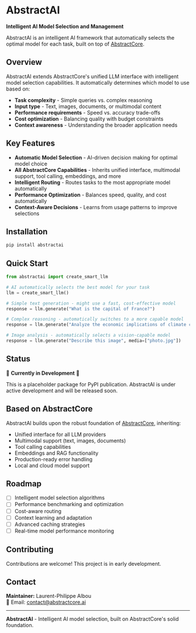 # AbstractAI

**Intelligent AI Model Selection and Management**

AbstractAI is an intelligent AI framework that automatically selects the optimal model for each task, built on top of [AbstractCore](https://github.com/lpalbou/abstractcore).

## Overview

AbstractAI extends AbstractCore's unified LLM interface with intelligent model selection capabilities. It automatically determines which model to use based on:

- **Task complexity** - Simple queries vs. complex reasoning
- **Input type** - Text, images, documents, or multimodal content  
- **Performance requirements** - Speed vs. accuracy trade-offs
- **Cost optimization** - Balancing quality with budget constraints
- **Context awareness** - Understanding the broader application needs

## Key Features

- **Automatic Model Selection** - AI-driven decision making for optimal model choice
- **All AbstractCore Capabilities** - Inherits unified interface, multimodal support, tool calling, embeddings, and more
- **Intelligent Routing** - Routes tasks to the most appropriate model automatically
- **Performance Optimization** - Balances speed, quality, and cost automatically
- **Context-Aware Decisions** - Learns from usage patterns to improve selections

## Installation

```bash
pip install abstractai
```

## Quick Start

```python
from abstractai import create_smart_llm

# AI automatically selects the best model for your task
llm = create_smart_llm()

# Simple text generation - might use a fast, cost-effective model
response = llm.generate("What is the capital of France?")

# Complex reasoning - automatically switches to a more capable model  
response = llm.generate("Analyze the economic implications of climate change policies")

# Image analysis - automatically selects a vision-capable model
response = llm.generate("Describe this image", media=["photo.jpg"])
```

## Status

🚧 **Currently in Development** 🚧

This is a placeholder package for PyPI publication. AbstractAI is under active development and will be released soon.

## Based on AbstractCore

AbstractAI builds upon the robust foundation of [AbstractCore](https://github.com/lpalbou/abstractcore), inheriting:

- Unified interface for all LLM providers
- Multimodal support (text, images, documents)
- Tool calling capabilities
- Embeddings and RAG functionality
- Production-ready error handling
- Local and cloud model support

## Roadmap

- [ ] Intelligent model selection algorithms
- [ ] Performance benchmarking and optimization
- [ ] Cost-aware routing
- [ ] Context learning and adaptation
- [ ] Advanced caching strategies
- [ ] Real-time model performance monitoring

## Contributing

Contributions are welcome! This project is in early development.

## Contact

**Maintainer:** Laurent-Philippe Albou  
📧 Email: contact@abstractcore.ai

---

**AbstractAI** - Intelligent AI model selection, built on AbstractCore's solid foundation.
